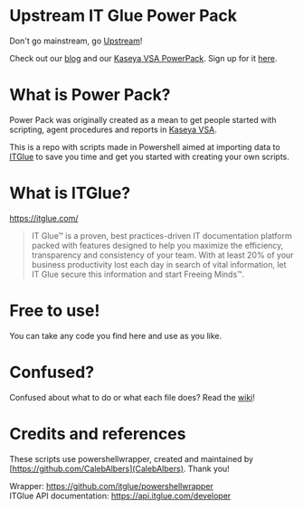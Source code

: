 # Upstream IT Glue Power Pack  
Don't go mainstream, go [Upstream](https://en.upstream.se)!

Check out our [blog](https://upstream.se/blogg/) and our [Kaseya VSA PowerPack](https://upstream.se/blogg/upstream-power-pack/). Sign up for it [here](http://go.upstream.se/guide-eng-power-pack).
  
# What is Power Pack?
Power Pack was originally created as a mean to get people started with scripting, agent procedures and reports in [Kaseya VSA](https://www.kaseya.com/products/vsa).  

This is a repo with scripts made in Powershell aimed at importing data to [ITGlue](https://itglue.com/) to save you time and get you started with creating your own scripts.
  
# What is ITGlue?
https://itglue.com/
>IT Glue™ is a proven, best practices-driven IT documentation platform packed with features designed to help you maximize the efficiency, transparency and consistency of your team. With at least 20% of your business productivity lost each day in search of vital information, let IT Glue secure this information and start Freeing Minds™.
  
# Free to use!
You can take any code you find here and use as you like.

# Confused?
Confused about what to do or what each file does? Read the [wiki](https://github.com/UpstreamAB/ITGluePowerPack/wiki)!

# Credits and references
These scripts use powershellwrapper, created and maintained by [https://github.com/CalebAlbers](CalebAlbers). Thank you!

Wrapper: https://github.com/itglue/powershellwrapper  
ITGlue API documentation: https://api.itglue.com/developer
